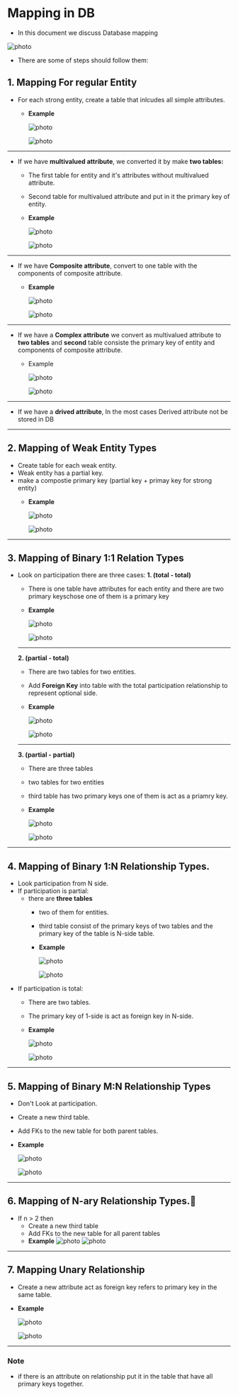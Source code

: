 # Mapping in DB

- In this document we discuss Database mapping

![photo](./gg.png)

- There are some of steps should follow them:

## 1. Mapping For regular Entity

- For each strong entity, create a table that inlcudes all simple attributes.
    - **Example**

        ![photo](./regular.png)

        ![photo](./table_regular.png)
----------------------
- If we have **multivalued attribute**, we converted it by make **two tables:** 
    - The first table for entity and it's attributes without multivalued attribute.
    - Second table for multivalued attribute and put in it the primary key of entity.
    - **Example**

        ![photo](./multivalued.png)

        ![photo](table_multivalued.png)
-------------------
- If we have **Composite attribute**, convert to one table with the components of composite attribute.
    - **Example**

        ![photo](./composte.png)

        ![photo](table_composte.png)
---------------------
- If we have a **Complex attribute** we convert as multivalued attribute to **two tables** and **second** table consiste the primary key of entity and components of composite attribute.
    - Example

        ![photo](./complex.png)
        
        ![photo](./table_complex.png)

-----------------
- If we have a **drived attribute**, In the most cases Derived attribute not be stored in DB
------------------
## 2. Mapping of Weak Entity Types

- Create table for each weak entity.
- Weak entity has a partial key. 
- make a compostie primary key (partial key + primay key for strong entity)
    - **Example**

        ![photo](./weak_entity.png)

        ![photo](./table_weak_entity.png)

---------------------
## 3. Mapping of Binary 1:1 Relation Types

- Look on participation there are three cases:
    **1. (total - total)**
    - There is one table have attributes for each entity and there are two primary keyschose one of them is a primary key

    - **Example** 

        ![photo](./one_total_one_total.png)

        ![photo](table_one_total_one_total.png)

    ------
    **2. (partial - total)**
    - There are two tables for two entities.
    - Add **Foreign Key** into  table with the total participation relationship  to represent optional side.
    
    - **Example**

        ![photo](./partial_total.png)

        ![photo](./table_partial_total.png)
    
    ---------
    **3. (partial - partial)**
    - There are three tables
    - two tables for two entities
    - third table has two primary keys one of them is act as a priamry key.

    - **Example** 

        ![photo](./partial-partial.png)

        ![photo](./table_patial_partial.png)
---------------
## 4. Mapping of Binary 1:N Relationship Types.
- Look participation from N side.
- If participation is partial: 
    - there are **three tables** 
        - two of them for entities.
        - third table consist of the primary keys of two tables and the primary key of the table is N-side table.
        - **Example**

            ![photo](./partial(1-N).png)

            ![photo](./table_partial(1-N).png)
- If participation is total:
    - There are two tables.
    - The primary key of 1-side is act as foreign key in N-side.
    - **Example**

        ![photo](./total(1-N).png)

        ![photo](./table_total_(1_N).png)
------------------
## 5. Mapping of Binary M:N Relationship Types
- Don't Look at participation.
- Create a new third  table.
- Add FKs to the new table for  both parent tables.

- **Example**

    ![photo](./n-n.png)

    ![photo](./Table(N-N).png)

-------------

## 6. Mapping of N-ary Relationship Types.

- If n > 2 then 
    - Create a new third  table
    - Add FKs to the new table for all parent tables
    - **Example**
        ![photo](./N_relation.png)
        ![photo](./table_n_relation.png)
--------
## 7. Mapping Unary Relationship

- Create a new attribute act as foreign key refers to primary key in the same table.
- **Example**

    ![photo](./unary.png)

    ![photo](./table_unary.png)

----
### **Note** 
- if there is an attribute on relationship put it in the table that have all primary keys together.